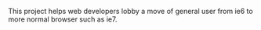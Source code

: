 This project helps web developers lobby a move of general user from ie6 to more normal browser such as ie7.